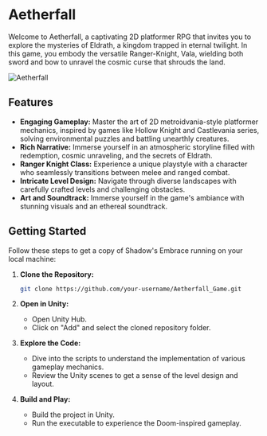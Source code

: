 # Aetherfall 

Welcome to Aetherfall, a captivating 2D platformer RPG that invites you to explore the mysteries of Eldrath, a kingdom trapped in eternal twilight. In this game, you embody the versatile Ranger-Knight, Vala, wielding both sword and bow to unravel the cosmic curse that shrouds the land.

![Aetherfall](https://github.com/RaahimNadeem/Aetherfall_Game/assets/114340940/f1dd049b-6080-476d-bf2a-baa1d0be56cd)


## Features

- **Engaging Gameplay:** Master the art of 2D metroidvania-style platformer mechanics, inspired by games like Hollow Knight and Castlevania series, solving environmental puzzles and battling unearthly creatures.
- **Rich Narrative:** Immerse yourself in an atmospheric storyline filled with redemption, cosmic unraveling, and the secrets of Eldrath.
- **Ranger Knight Class:** Experience a unique playstyle with a character who seamlessly transitions between melee and ranged combat.
- **Intricate Level Design:** Navigate through diverse landscapes with carefully crafted levels and challenging obstacles.
- **Art and Soundtrack:** Immerse yourself in the game's ambiance with stunning visuals and an ethereal soundtrack.

## Getting Started

Follow these steps to get a copy of Shadow's Embrace running on your local machine:

1. **Clone the Repository:**
   ```bash
   git clone https://github.com/your-username/Aetherfall_Game.git

2. **Open in Unity:**
    - Open Unity Hub.
    - Click on "Add" and select the cloned repository folder.

3. **Explore the Code:**
    - Dive into the scripts to understand the implementation of various gameplay mechanics.
    - Review the Unity scenes to get a sense of the level design and layout.

4. **Build and Play:**
    - Build the project in Unity.
    - Run the executable to experience the Doom-inspired gameplay.
